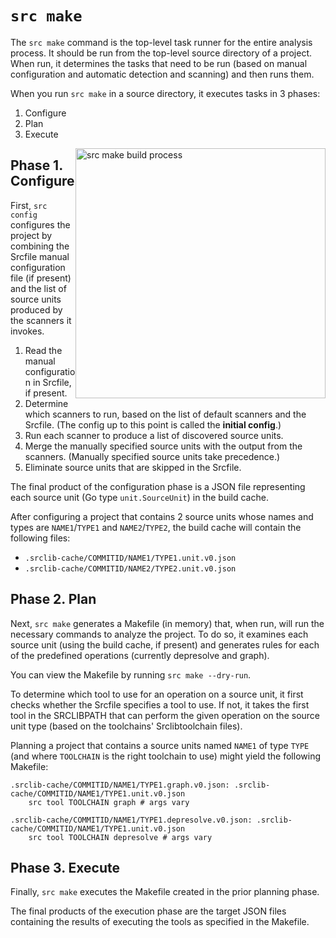 # `src make`

The `src make` command is the top-level task runner for the entire analysis
process. It should be run from the top-level source directory of a project. When
run, it determines the tasks that need to be run (based on manual configuration
and automatic detection and scanning) and then runs them.

When you run `src make` in a source directory, it executes tasks in 3 phases:

1. Configure
1. Plan
1. Execute

<img style="float:right" alt="src make build process" src="https://rawgit.com/sourcegraph/srclib/master/src-make-build-process.svg" width="400">


## Phase 1. Configure

First, `src config` configures the project by combining the Srcfile manual
configuration file (if present) and the list of source units produced by the
scanners it invokes.

1. Read the manual configuration in Srcfile, if present.
1. Determine which scanners to run, based on the list of default scanners and
   the Srcfile. (The config up to this point is called the **initial config**.)
1. Run each scanner to produce a list of discovered source units.
1. Merge the manually specified source units with the output from the scanners.
   (Manually specified source units take precedence.)
1. Eliminate source units that are skipped in the Srcfile.

The final product of the configuration phase is a JSON file representing each
source unit (Go type `unit.SourceUnit`) in the build cache.

After configuring a project that contains 2 source units whose names and types
are `NAME1`/`TYPE1` and `NAME2`/`TYPE2`, the build cache will contain the
following files:

* `.srclib-cache/COMMITID/NAME1/TYPE1.unit.v0.json`
* `.srclib-cache/COMMITID/NAME2/TYPE2.unit.v0.json`

<!---
TODO(sqs): make these files be generated themselves by a Makefile.config, so we
can regenerate them when the source unit definitions change.
--->

## Phase 2. Plan

Next, `src make` generates a Makefile (in memory) that, when run, will run the
necessary commands to analyze the project. To do so, it examines each source
unit (using the build cache, if present) and generates rules for each of the
predefined operations (currently depresolve and graph).

You can view the Makefile by running `src make --dry-run`.

To determine which tool to use for an operation on a source unit, it first
checks whether the Srcfile specifies a tool to use. If not, it takes the first
tool in the SRCLIBPATH that can perform the given operation on the source unit
type (based on the toolchains' Srclibtoolchain files).

Planning a project that contains a source units named `NAME1` of type `TYPE`
(and where `TOOLCHAIN` is the right toolchain to use) might yield the following
Makefile:

```
.srclib-cache/COMMITID/NAME1/TYPE1.graph.v0.json: .srclib-cache/COMMITID/NAME1/TYPE1.unit.v0.json
    src tool TOOLCHAIN graph # args vary

.srclib-cache/COMMITID/NAME1/TYPE1.depresolve.v0.json: .srclib-cache/COMMITID/NAME1/TYPE1.unit.v0.json
    src tool TOOLCHAIN depresolve # args vary
```

## Phase 3. Execute

Finally, `src make` executes the Makefile created in the prior planning phase.

The final products of the execution phase are the target JSON files containing
the results of executing the tools as specified in the Makefile.
